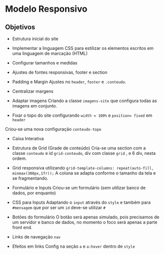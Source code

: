 # Modelo Responsivo


## Objetivos

* Estrutura inicial do site

* Implementar a linguagem CSS para estilizar os elementos escritos em uma linguagem de marcação (HTML)

* Configurar tamanhos e medidas

* Ajustes de fontes responsivas, footer e section

* Padding e Margin
Ajustes no `header`, `footer` e `.conteudo`.

* Centralizar margens

* Adaptar imagens
Criando a classe `imagens-site` que configura todas as imagens em conjunto.

* Fixar o topo do site configurando `width = 100%` e `position= fixed` em `header`

Criou-se uma nova configuração `conteudo-topo`

* Caixa Interativa

* Estrutura de Grid (Grade de conteúdo)
Cria-se uma section com a classe `conteudo` e id `grid-conteudo`, div com classe `grid` , e 6 div, nesta ordem.

* Grid responsiva utilizando `grid-template-columns: repeat(auto-fill, minmax(300px,1fr));`
A coluna se adapta conforme o tamanho da tela e se fragmentando.

* Formulário e Inputs
Criou-se um formulário (sem utilizar banco de dados, por enquanto)

* CSS para Inputs
Adaptando o `input` através do `style` e também para `#mensagem` que por ser um `id` deve-se utilizar `#`

* Botões do formulário
O botão será apenas simulado, pois precisamos de um servidor e banco de dados, no momento o foco será apenas a parte front end.

* Links de navegação `nav`

* Efeitos em links
Config na seção `a` e `a:hover` dentro de `style`
